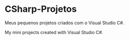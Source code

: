 # CSharp-Projetos
Meus pequenos projetos criados com o Visual Studio C#.

My mini projects created with Visual Studio C#.

